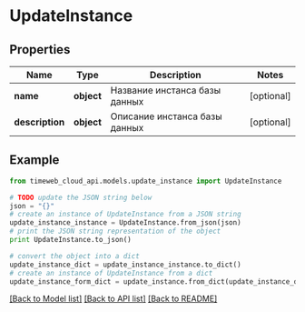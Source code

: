 # UpdateInstance


## Properties
Name | Type | Description | Notes
------------ | ------------- | ------------- | -------------
**name** | **object** | Название инстанса базы данных | [optional] 
**description** | **object** | Описание инстанса базы данных | [optional] 

## Example

```python
from timeweb_cloud_api.models.update_instance import UpdateInstance

# TODO update the JSON string below
json = "{}"
# create an instance of UpdateInstance from a JSON string
update_instance_instance = UpdateInstance.from_json(json)
# print the JSON string representation of the object
print UpdateInstance.to_json()

# convert the object into a dict
update_instance_dict = update_instance_instance.to_dict()
# create an instance of UpdateInstance from a dict
update_instance_form_dict = update_instance.from_dict(update_instance_dict)
```
[[Back to Model list]](../README.md#documentation-for-models) [[Back to API list]](../README.md#documentation-for-api-endpoints) [[Back to README]](../README.md)


